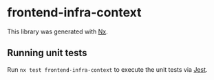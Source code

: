 # frontend-infra-context

This library was generated with [Nx](https://nx.dev).

## Running unit tests

Run `nx test frontend-infra-context` to execute the unit tests via [Jest](https://jestjs.io).
